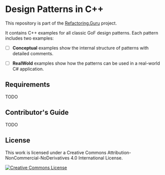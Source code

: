 # Design Patterns in C++

This repository is part of the [Refactoring.Guru](https://refactoring.guru/design-patterns) project.

It contains C++ examples for all classic GoF design patterns. Each pattern includes two examples:

- [ ] **Conceptual** examples show the internal structure of patterns with detailed comments.
- [ ] **RealWold** examples show how the patterns can be used in a real-world C# application.


## Requirements

TODO


## Contributor's Guide

TODO


## License

This work is licensed under a Creative Commons Attribution-NonCommercial-NoDerivatives 4.0 International License.

<a rel="license" href="http://creativecommons.org/licenses/by-nc-nd/4.0/"><img alt="Creative Commons License" style="border-width:0" src="https://i.creativecommons.org/l/by-nc-nd/4.0/80x15.png" /></a>
